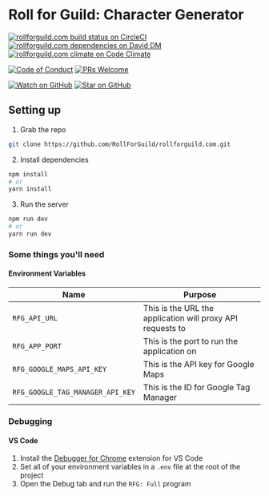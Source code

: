 # Roll for Guild: Character Generator

[![rollforguild.com build status on CircleCI][circleci-badge]][circleci]
[![rollforguild.com dependencies on David DM][daviddm-badge]][daviddm]
[![rollforguild.com climate on Code Climate][codeclimate-badge]][codeclimate]

[![Code of Conduct][code-of-conduct-badge]][code-of-conduct]
[![PRs Welcome][prs-badge]][prs]

[![Watch on GitHub][github-watch-badge]][github-watch]
[![Star on GitHub][github-star-badge]][github-star]

## Setting up

1. Grab the repo
```bash
git clone https://github.com/RollForGuild/rollforguild.com.git
```

2. Install dependencies
```bash
npm install
# or
yarn install
```

3. Run the server
```bash
npm run dev
# or
yarn run dev
```

### Some things you'll need

#### Environment Variables

| Name                             | Purpose |
|----------------------------------|---------|
| `RFG_API_URL`                    | This is the URL the application will proxy API requests to |
| `RFG_APP_PORT`                   | This is the port to run the application on |
| `RFG_GOOGLE_MAPS_API_KEY`        | This is the API key for Google Maps |
| `RFG_GOOGLE_TAG_MANAGER_API_KEY` | This is the ID for Google Tag Manager |

### Debugging

#### VS Code

1. Install the [Debugger for Chrome](https://github.com/Microsoft/vscode-chrome-debug) extension for VS Code
1. Set all of your environment variables in a `.env` file at the root of the project
1. Open the Debug tab and run the `RFG: Full` program





[code-of-conduct]: CODE_OF_CONDUCT.md
[code-of-conduct-badge]: https://img.shields.io/badge/code%20of-conduct-ff69b4.svg?style=flat-square
[codeclimate]: https://codeclimate.com/github/RollForGuild/rollforguild.com
[codeclimate-badge]: https://img.shields.io/codeclimate/maintainability/RollForGuild/rollforguild.com.svg?style=flat-square
[coveralls]: https://coveralls.io/github/RollForGuild/rollforguild.com
[coveralls-badge]: https://img.shields.io/coveralls/RollForGuild/rollforguild.com.svg?style=flat-square
[daviddm]: https://david-dm.org/RollForGuild/rollforguild.com
[daviddm-badge]: https://img.shields.io/david/RollForGuild/rollforguild.com.svg?style=flat-square
[github-watch]: https://github.com/RollForGuild/rollforguild.com/watchers
[github-watch-badge]: https://img.shields.io/github/watchers/RollForGuild/rollforguild.com.svg?style=social
[github-star]: https://github.com/RollForGuild/rollforguild.com/stargazers
[github-star-badge]: https://img.shields.io/github/stars/RollForGuild/rollforguild.com.svg?style=social
[prs]: CONTRIBUTING.md
[prs-badge]: https://img.shields.io/badge/PRs-welcome-brightgreen.svg?style=flat-square
[circleci]: https://circleci.com/gh/RollForGuild/rollforguild.com
[circleci-badge]: https://img.shields.io/circleci/project/github/RollForGuild/rollforguild.com.svg?style=flat-square
